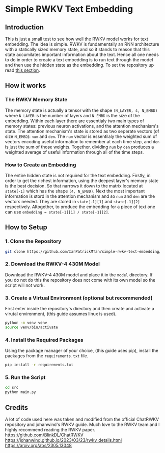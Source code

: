 # Simple RWKV Text Embedding

## Introduction
This is just a small test to see how well the RWKV model works for text embedding. The idea is simple. RWKV is fundamentally an RNN architecture with a statically sized memory state, and so it stands to reason that this state accumilates important information about the text. Hence all one needs to do in order to create a text embedding is to run text through the model and then use the hidden state as the embedding. To set the repository up read [this section](#setup).

## How it works

### The RWKV Memory State
The memory state is actually a tensor with the shape ``(N_LAYER, 4, N_EMBD)`` where ``N_LAYER`` is the number of layers and ``N_EMBD`` is the size of the embedding. Within each layer there are essentialy two main types of memory states: previous neuron activations, and the attention mechanism's state. The attention mechanism's state is stored as two seperate vectors (of size ``N_EMBD``): ``num`` and ``den``. The ``num`` vector is essentilaly the weighted sum of vectors encoding useful information to remember at each time step, and ``den`` is just the sum of those weights. Together, dividing ``num`` by ``den`` produces a weighted average of useful information through all of the time steps.

### How to Create an Embedding
The entire hidden state is not required for the text embedding. Firstly, in order to get the richest information, using the deepest layer's memory state is the best decision. So that narrows it down to the matrix located at ``state[-1]`` which has the shape ``(4, N_EMBD)``. Next the most important information is stord in the attention mechanism and so ``num`` and ``den`` are the vectors needed. They are stored in ``state[-1][1]`` and ``state[-1][2]`` respectively. Altogether, to produce the embedding for a piece of text one can use ``embedding = state[-1][1] / state[-1][2]``.

## How to Setup<a id="setup"></a>

### 1. Clone the Repository
```bash
git clone https://github.com/IanPatrickMTan/simple-rwkv-text-embedding/tree/main
```

### 2. Download the RWKV-4 430M Model
Download the RWKV-4 430M model and place it in the ``model`` directory. If you do not do this the repository does not come with its own model so the script will not work.

### 3. Create a Virtual Environment (optional but recommended)
First enter inside the repository's directory and then create and activate a virutal environment, (this guide assumes linux is used).
```bash
python -m venv venv
source venv/bin/activate
```

### 4. Install the Required Packages
Using the package manager of your choice, (this guide uses pip), install the packages from the ``requirements.txt`` file.
```bash
pip install -r requirements.txt
```

### 5. Run the Script
```bash
cd src
python main.py
```

## Credits
A lot of code used here was taken and modified from the official ChatRWKV repository and johanwind's RWKV guide. Much love to the RWKV team and I highly recommend reading the RWKV paper.
<br>
https://github.com/BlinkDL/ChatRWKV
<br>
https://johanwind.github.io/2023/03/23/rwkv_details.html
<br>
https://arxiv.org/abs/2305.13048
